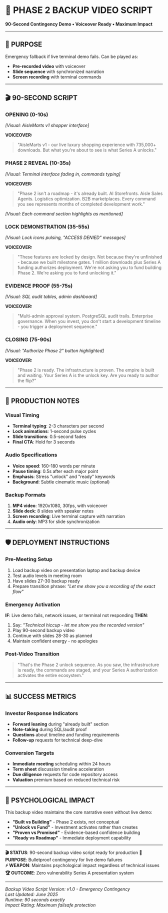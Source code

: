 # 🎥 **PHASE 2 BACKUP VIDEO SCRIPT**

**90-Second Contingency Demo • Voiceover Ready • Maximum Impact**

---

## 🎯 **PURPOSE**

Emergency fallback if live terminal demo fails. Can be played as:
- **Pre-recorded video** with voiceover
- **Slide sequence** with synchronized narration
- **Screen recording** with terminal commands

---

## 🎬 **90-SECOND SCRIPT**

### **OPENING** (0-10s)
*[Visual: AisleMarts v1 shopper interface]*

**VOICEOVER:**
> "AisleMarts v1 - our live luxury shopping experience with 735,000+ downloads. But what you're about to see is what Series A unlocks."

### **PHASE 2 REVEAL** (10-35s)  
*[Visual: Terminal interface fading in, commands typing]*

**VOICEOVER:**
> "Phase 2 isn't a roadmap - it's already built. AI Storefronts. Aisle Sales Agents. Logistics optimization. B2B marketplaces. Every command you see represents months of completed development work."

*[Visual: Each command section highlights as mentioned]*

### **LOCK DEMONSTRATION** (35-55s)
*[Visual: Lock icons pulsing, "ACCESS DENIED" messages]*

**VOICEOVER:**  
> "These features are locked by design. Not because they're unfinished - because we built milestone gates. 1 million downloads plus Series A funding authorizes deployment. We're not asking you to fund building Phase 2. We're asking you to fund unlocking it."

### **EVIDENCE PROOF** (55-75s)
*[Visual: SQL audit tables, admin dashboard]*

**VOICEOVER:**
> "Multi-admin approval system. PostgreSQL audit trails. Enterprise governance. When you invest, you don't start a development timeline - you trigger a deployment sequence."

### **CLOSING** (75-90s)
*[Visual: "Authorize Phase 2" button highlighted]*

**VOICEOVER:**
> "Phase 2 is ready. The infrastructure is proven. The empire is built and waiting. Your Series A is the unlock key. Are you ready to author the flip?"

---

## 🎥 **PRODUCTION NOTES**

### **Visual Timing**
- **Terminal typing**: 2-3 characters per second
- **Lock animations**: 1-second pulse cycles  
- **Slide transitions**: 0.5-second fades
- **Final CTA**: Hold for 3 seconds

### **Audio Specifications**
- **Voice speed**: 160-180 words per minute
- **Pause timing**: 0.5s after each major point
- **Emphasis**: Stress "unlock" and "ready" keywords
- **Background**: Subtle cinematic music (optional)

### **Backup Formats**
1. **MP4 video**: 1920x1080, 30fps, with voiceover
2. **Slide deck**: 8 slides with speaker notes
3. **Screen recording**: Live terminal capture with narration
4. **Audio only**: MP3 for slide synchronization

---

## 🛡️ **DEPLOYMENT INSTRUCTIONS**

### **Pre-Meeting Setup**
1. Load backup video on presentation laptop and backup device
2. Test audio levels in meeting room
3. Have slides 27-30 backup ready
4. Prepare transition phrase: *"Let me show you a recording of the exact flow"*

### **Emergency Activation**
**IF**: Live demo fails, network issues, or terminal not responding
**THEN**: 
1. Say: *"Technical hiccup - let me show you the recorded version"*
2. Play 90-second backup video
3. Continue with slides 28-30 as planned
4. Maintain confident energy - no apologies

### **Post-Video Transition**
> "That's the Phase 2 unlock sequence. As you saw, the infrastructure is ready, the commands are staged, and your Series A authorization activates the entire ecosystem."

---

## 📊 **SUCCESS METRICS** 

### **Investor Response Indicators**
- **Forward leaning** during "already built" section
- **Note-taking** during SQL/audit proof
- **Questions** about timeline and funding requirements
- **Follow-up** requests for technical deep-dive

### **Conversion Targets**
- **Immediate meeting** scheduling within 24 hours
- **Term sheet** discussion timeline acceleration  
- **Due diligence** requests for code repository access
- **Valuation** premium based on reduced technical risk

---

## 🎯 **PSYCHOLOGICAL IMPACT**

This backup video maintains the core narrative even without live demo:
- **"Built vs Building"** - Phase 2 exists, not conceptual
- **"Unlock vs Fund"** - Investment activates rather than creates
- **"Proven vs Promised"** - Evidence-based confidence building
- **"Ready vs Roadmap"** - Immediate deployment capability

---

**🎬 STATUS**: 90-second backup video script ready for production
**🎯 PURPOSE**: Bulletproof contingency for live demo failures  
**⚡ WEAPON**: Maintains psychological impact regardless of technical issues
**🏆 OUTCOME**: Zero vulnerability Series A presentation system

---

*Backup Video Script Version: v1.0 - Emergency Contingency*  
*Last Updated: June 2025*  
*Runtime: 90 seconds exactly*  
*Impact Rating: Maximum failsafe protection*